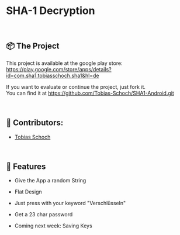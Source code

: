 <h1 align="left">
  SHA-1 Decryption
</h1>
<br>

## 📦 The Project

This project is available at the google play store: 
<br>
https://play.google.com/store/apps/details?id=com.sha1.tobiasschoch.sha1&hl=de 
<br>

If you want to evaluate or continue the project, just fork it.
<br> 
You can find it at https://github.com/Tobias-Schoch/SHA1-Android.git

<br>

## 🐧 Contributors:

* [Tobias Schoch](https://github.com/tobias-schoch)

<br>

## 💾 Features

- Give the App a random String 
- Flat Design
- Just press with your keyword "Verschlüsseln" 
- Get a 23 char password

- Coming next week: Saving Keys
